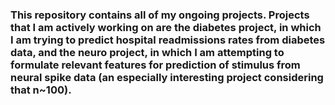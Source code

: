 ### This repository contains all of my ongoing projects. Projects that I am actively working on are the diabetes project, in which I am trying to predict hospital readmissions rates from diabetes data, and the neuro project, in which I am attempting to formulate relevant features for prediction of stimulus from neural spike data (an especially interesting project considering that n~100).
